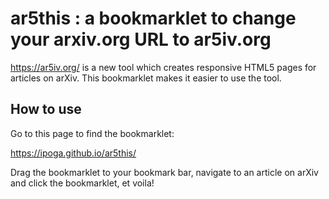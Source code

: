 # ar5this : a bookmarklet to change your arxiv.org URL to ar5iv.org

https://ar5iv.org/ is a new tool which creates responsive HTML5 pages for articles on arXiv. This bookmarklet makes it easier to use the tool.

## How to use

Go to this page to find the bookmarklet:

https://ipoga.github.io/ar5this/

Drag the bookmarklet to your bookmark bar, navigate to an article on arXiv and click the bookmarklet, et voila!
